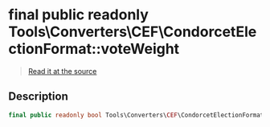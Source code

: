 # final public readonly Tools\Converters\CEF\CondorcetElectionFormat::voteWeight

> [Read it at the source](https://github.com/julien-boudry/Condorcet/blob/master/src/Tools/Converters/CEF/CondorcetElectionFormat.php#L17)

## Description    

```php
final public readonly bool Tools\Converters\CEF\CondorcetElectionFormat->voteWeight 
```


    